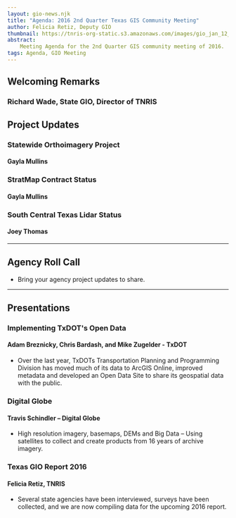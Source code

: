 ```yaml
---
layout: gio-news.njk
title: "Agenda: 2016 2nd Quarter Texas GIS Community Meeting"
author: Felicia Retiz, Deputy GIO
thumbnail: https://tnris-org-static.s3.amazonaws.com/images/gio_jan_12_th.jpg
abstract:
    Meeting Agenda for the 2nd Quarter GIS community meeting of 2016.
tags: Agenda, GIO Meeting
---
```



<script async class="speakerdeck-embed" data-id="4184008e4c9b4254a3d5d2bd2407453a" data-ratio="1.33333333333333" src="//speakerdeck.com/assets/embed.js"></script>

## Welcoming Remarks

### Richard Wade, State GIO, Director of TNRIS

## Project Updates

### Statewide Orthoimagery Project
#### Gayla Mullins


### StratMap Contract Status
#### Gayla Mullins

### South Central Texas Lidar Status

#### Joey Thomas

****

## Agency Roll Call

* Bring your agency project updates to share.

****

## Presentations

### Implementing TxDOT's Open Data
#### Adam Breznicky, Chris Bardash, and Mike Zugelder - TxDOT

* Over the last year, TxDOTs Transportation Planning and Programming Division has moved much of its data to ArcGIS Online, improved metadata and developed an Open Data Site to share its geospatial data with the public.

<script async class="speakerdeck-embed" data-id="3b89f49a24244a39a4159c861fabd0b5" data-ratio="1.33333333333333" src="//speakerdeck.com/assets/embed.js"></script>

### Digital Globe
#### Travis Schindler – Digital Globe

* High resolution imagery, basemaps, DEMs and Big Data – Using satellites to collect and create products from 16 years of archive imagery.

<script async class="speakerdeck-embed" data-id="032b53105c7c429cb4b0441139530481" data-ratio="1.33333333333333" src="//speakerdeck.com/assets/embed.js"></script>


### Texas GIO Report 2016
#### Felicia Retiz, TNRIS

* Several state agencies have been interviewed, surveys have been collected, and we are now compiling data for the upcoming 2016 report.

<script async class="speakerdeck-embed" data-id="36393f2141da4d39ba884e90f6426c7f" data-ratio="1.77777777777778" src="//speakerdeck.com/assets/embed.js"></script>
